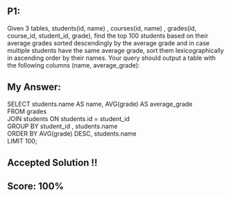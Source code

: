 ## P1:
Given 3 tables, students(id, name) , courses(id, name) , grades(id, course_id, student_id, grade), find the top 100 students based on their
average grades sorted descendingly by the average grade and in case multiple students have the same average grade, sort them lexicographically in ascending order by their names.
Your query should output a table with the following columns (name, average_grade):

## My Answer:

SELECT students.name AS name,  AVG(grade)  AS average_grade <br/>
FROM grades <br/>
JOIN students ON students.id = student_id<br/>
GROUP BY student_id , students.name<br/>
ORDER BY AVG(grade) DESC, students.name<br/>
LIMIT 100;

## Accepted Solution !!
## Score: 100%
